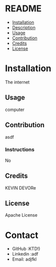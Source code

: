# README

* [Installation](#installation)
* [Description](#description)
* [Usage](#usage)
* [Contribution](#contribution)
* [Credits](#credits)
* [License](#license)
# Installation
The internet
## Usage
computer
## Contribution
asdf
### Instructions
No
## Credits
KEVIN DEVORe
## License
Apache License

# Contact
* GitHub :KTD!)
* Linkedin :adf
* Email: adjfkl